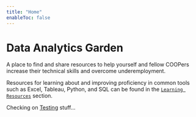 ```yaml
---
title: "Home"
enableToc: false
---
```


# Data Analytics Garden

A place to find and share resources to help yourself and fellow COOPers increase their technical skills and overcome underemployment.

Resources for learning about and improving proficiency in common tools such as Excel, Tableau, Python, and SQL can be found in the [`Learning Resources`](analyticsresources/LearningResources.md) section.

Checking on [Testing](Testing/Testing.md) stuff...


